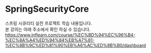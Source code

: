 # SpringSecurityCore
스프링 시큐리티 실전 프로젝트 학습 내용입니다.  
본 강의는 아래 주소에서 확인 하실 수 있습니다.  
https://www.inflearn.com/course/%EC%BD%94%EC%96%B4-%EC%8A%A4%ED%94%84%EB%A7%81-%EC%8B%9C%ED%81%90%EB%A6%AC%ED%8B%B0/dashboard
